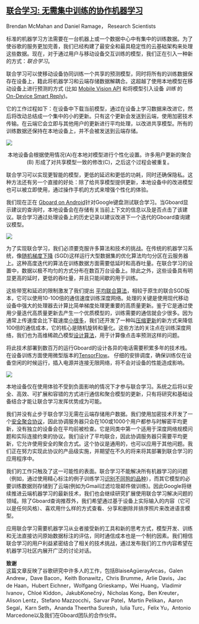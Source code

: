 [联合学习: 无需集中训练的协作机器学习](http://ai.googleblog.com/2017/04/federated-learning-collaborative.html "联合学习: 没有集中训练的协作机器学习")
------------------------------------------------------------------------------------------------------------------------------------------------------------------------------------------------------------------------------------------------------


Brendan McMahan and Daniel Ramage， Research Scientists  
  
标准的机器学习方法需要在一台机器上或一个数据中心中有集中的训练数据。为了使谷歌的服务更加完善，我们已经构建了最安全和最具稳定性的云基础架构来处理这些数据。现在，对于通过用户与移动设备交互训练的模型，我们正在引入一种新的方式：_联合学习_。
  
联合学习可以使移动设备协同训练一个共享的预测模型，同时将所有的训练数据保存在设备上，籍此将机器学习和云端存储数据解耦合。这超越了使用本地模型在移动设备上进行预测的方式 (比如 [Mobile Vision API](https://developers.google.com/vision/) 和将模型引入设备 _训练_ 的 [On-Device Smart Reply](https://research.googleblog.com/2017/02/on-device-machine-intelligence.html))。 
  
它的工作过程如下：在设备中下载当前模型，通过在设备上学习数据来改进它，然后将改动总结成一个集中的小的更新。只有这个更新会发送到云端，使用加密技术传输。在云端它会立即与其他用户的更新进行平均处理，以改进共享模型。所有的训练数据还保持在本地设备上，并不会被发送到云端存储。

[![](https://1.bp.blogspot.com/-K65Ed68KGXk/WOa9jaRWC6I/AAAAAAAABsM/gglycD_anuQSp-i67fxER1FOlVTulvV2gCLcB/s640/FederatedLearning_FinalFiles_Flow%2BChart1.png)](https://1.bp.blogspot.com/-K65Ed68KGXk/WOa9jaRWC6I/AAAAAAAABsM/gglycD_anuQSp-i67fxER1FOlVTulvV2gCLcB/s1600/FederatedLearning_FinalFiles_Flow%2BChart1.png)

<center>本地设备会根据使用情况(A)在本地对模型进行个性化设置。许多用户更新的聚合 (B) 形成了对共享模型一致的修改(C)，之后这个过程会被重复。</center>

联合学习可以实现更智能的模型，更低的延迟和更低的功耗，同时还确保隐私。这种方法还有另一个直接的好处：除了给共享模型提供更新，本地设备中的改进模型也可以被立即使用，通过操作手机的方式来增强个性化的体验。
  
我们现在正在 [Gboard on Android](https://blog.google/products/search/gboard-now-on-android/)针对Google键盘测试联合学习。当Gboard显示建议的查询时，本地设备会在存储有关当前上下文的信息以及是否点击了该建议。联合学习通过处理设备上的历史记录以建议改进下一个迭代的Gboard查询建议模型。

[![](https://1.bp.blogspot.com/-W-husQJfa7s/WObDco6Ql0I/AAAAAAAABso/ERk3Q3mM2xILzEgMa0RMi5UJED7VDLYCACLcB/s640/2017-04-06.gif)](https://1.bp.blogspot.com/-W-husQJfa7s/WObDco6Ql0I/AAAAAAAABso/ERk3Q3mM2xILzEgMa0RMi5UJED7VDLYCACLcB/s1600/2017-04-06.gif)

为了实现联合学习，我们必须要克服许多算法和技术的挑战。在传统的机器学习系统，像[随机梯度下降](https://en.wikipedia.org/wiki/Stochastic_gradient_descent) (SGD)这样运行大型数据集的优化算法均匀分区在云服务器上。这种高度迭代的算法在训练数据方面需要低延时和高吞吐量。在联合学习的设置中，数据以极不均匀的方式分布在数百万台设备上。除此之外，这些设备具有明显更高的延时，更低的吞吐量，并且只能间歇的用于训练。
  
这些带宽和延迟的限制激发了我们提出 [平均联合算法](https://arxiv.org/abs/1602.05629)，相较于原生的联合SGD版本，它可以使用10-100倍的通信速度训练深度网络。处理的关键是使用现代移动设备中强大的处理器去计算比简单梯度处理更重要的高质量更新。鉴于它是通过使用少量迭代高质量更新去产生一个优质模型的，训练需要的通信就会少很多。因为通常上传速度会比下载速度[小很多](http://www.speedtest.net/reports/united-states/)，我们还开发了一种叫[压缩更新](https://arxiv.org/abs/1610.05492)的新方式来降低100倍的通信成本，它的核心是随机旋转和量化。这些方法的关注点在训练深度网络，我们也为高维稀疏凸模型[设计算法](https://arxiv.org/abs/1610.02527)，用于计算像点击率预测这样的问题。

将此技术部署到数百万的运行Gboard的设计各异的电话需要积累多年的技术栈。在设备训练方面使用微型版本的[TensorFlow](https://www.tensorflow.org/)。
仔细的安排调度，确保训练仅在设备空闲的时候运行，插入电源并连接无限网络，将不会对设备的性能造成影响。

[![](https://3.bp.blogspot.com/-sb40Lg5MchE/WOa92rSrXVI/AAAAAAAABsU/edvH01nn2SMCnJle8mLnHT_hCa-xXrnsACLcB/s640/02_Personalization%2Bsleeping.png)](https://3.bp.blogspot.com/-sb40Lg5MchE/WOa92rSrXVI/AAAAAAAABsU/edvH01nn2SMCnJle8mLnHT_hCa-xXrnsACLcB/s1600/02_Personalization%2Bsleeping.png)

本地设备仅在使用体验不受到负面影响的情况下才参与联合学习。系统之后将以安全、高效、可扩展和容错的方式进行通信和聚合模型的更新，只有将研究和基础设备结合才能让联合学习发挥优势成为可能。

我们并没有止步于联合学习无需在云端存储用户数据。我们使用加密技术开发了一个[安全聚合协议](http://eprint.iacr.org/2017/281)，因此协调服务器只会在100或1000个用户都参与时解密平均更新，没有独立的设备会在平均前被检查。它是同类中第一个适用于深度网络规模问题和实际连接约束的协议。我们设计了平均联合，因此协调服务器只需要平均更新，它允许使用安全的聚合方式。这个协议是通用的，也可以应用于其他问题。我们正在努力实现此协议的产品级实施，并期望在不久的将来将其部署到联合学习的应用程序中。
  
我们的工作只触及了这一可能性的表面。联合学习不能解决所有机器学习的问题（例如，通过使用精心标注的例子训练学习[识别不同狗的品种](https://research.googleblog.com/2016/08/improving-inception-and-image.html)），而其它模型的必要训练数据则存储到了云端(例如为Gmail过滤垃圾邮件做训练)。因此Google将继续推进云端机器学习的最新技术，我们也会继续研究扩展使用联合学习解决问题的领域。除了Gboard查询推荐外，我们希望通过基于设备上实际输入的内容（它可以是任何风格）、喜欢用什么样的方式查看、分享和删除并排序照片来改进语言模型。
  

应用联合学习需要机器学习从业者接受新的工具和新的思考方式，模型开发、训练和无法直接访问原始数据标注的评估，同时通信成本也是一个制约因素。我们相信联合学习的用户利益紧密结合了相关的技术挑战，通过发布我们的工作内容希望在机器学习社区内展开广泛的讨论对话。
  
**致谢** <br>
这篇文章反映了谷歌研究中许多人的工作，包括BlaiseAgüerayArcas，Galen Andrew，Dave Bacon，Keith Bonawitz，Chris Brumme，Arlie Davis，Jac de Haan，Hubert Eichner，Wolfgang Grieskamp，Wei Huang，Vladimir Ivanov，Chloé Kiddon，JakubKonečný，Nicholas Kong，Ben Kreuter，Alison Lentz，Stefano Mazzocchi，Sarvar Patel，Martin Pelikan，Aaron Segal，Karn Seth，Ananda Theertha Suresh，Iulia Turc，Felix Yu，Antonio Marcedone以及我们在Gboard团队的合作伙伴。
